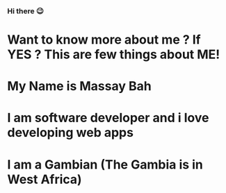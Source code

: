 ### Hi there :wink:

# Want to know more about me ? If YES ? This are few things about ME!

# My Name is Massay Bah
# I am software developer and i love developing web apps

# I am a Gambian (The Gambia is in West Africa)


